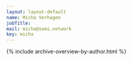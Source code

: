 ```yaml
---
layout: layout-default
name: Micha Verhagen
jobTitle:
mail: micha@semi.network
key: micha
---
```


{% include archive-overview-by-author.html %}
